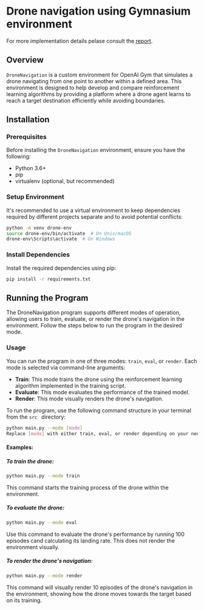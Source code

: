 # Drone navigation using Gymnasium environment
For more implementation details pelase consult the [report](Report.md).
## Overview
`DroneNavigation` is a custom environment for OpenAI Gym that simulates a drone navigating from one point to another within a defined area. This environment is designed to help develop and compare reinforcement learning algorithms by providing a platform where a drone agent learns to reach a target destination efficiently while avoiding boundaries.


## Installation

### Prerequisites
Before installing the `DroneNavigation` environment, ensure you have the following:
- Python 3.6+
- pip
- virtualenv (optional, but recommended)

### Setup Environment
It's recommended to use a virtual environment to keep dependencies required by different projects separate and to avoid potential conflicts:
```bash
python -m venv drone-env
source drone-env/bin/activate  # On Unix/macOS
drone-env\Scripts\activate  # On Windows
```

### Install Dependencies
Install the required dependencies using pip:

```bash
pip install -r requirements.txt
```

## Running the Program

The DroneNavigation program supports different modes of operation, allowing users to train, evaluate, or render the drone's navigation in the environment. Follow the steps below to run the program in the desired mode.

### Usage

You can run the program in one of three modes: `train`, `eval`, or `render`. Each mode is selected via command-line arguments:

- **Train**: This mode trains the drone using the reinforcement learning algorithm implemented in the training script.
- **Evaluate**: This mode evaluates the performance of the trained model.
- **Render**: This mode visually renders the drone's navigation.

To run the program, use the following command structure in your terminal from the `src ` directory:

```bash
python main.py --mode [mode]
Replace [mode] with either train, eval, or render depending on your needs:
```
#### Examples:
##### To train the drone:
```bash
python main.py --mode train
```
This command starts the training process of the drone within the environment.
##### To evaluate the drone:
```bash
python main.py --mode eval
```
Use this command to evaluate the drone's performance by running 100 episodes cand calculating its landing rate. 
This does not render the environment visually.
##### To render the drone's navigation:
```bash
python main.py --mode render
```
This command will visually render 10 episodes of the drone's navigation in the environment, showing how the drone moves towards the target based on its training.

